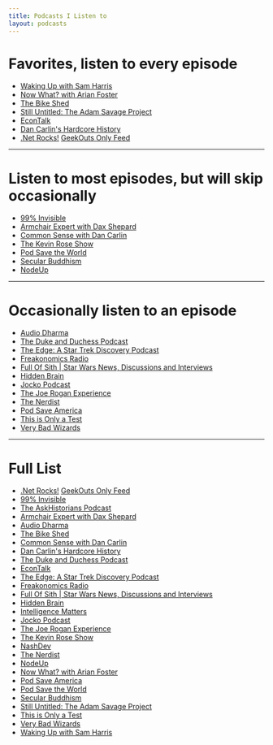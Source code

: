 ```yaml
---
title: Podcasts I Listen to
layout: podcasts
---
```


# Favorites, listen to every episode

- [Waking Up with Sam Harris](https://www.samharris.org/podcast)
- [Now What? with Arian Foster](https://itunes.apple.com/us/podcast/now-what-with-arian-foster/id1291152192?mt=2)
- [The Bike Shed](http://bikeshed.fm/)
- [Still Untitled: The Adam Savage Project](http://www.tested.com/still-untitled-the-adam-savage-project/)
- [EconTalk](http://www.econtalk.org/)
- [Dan Carlin's Hardcore History](http://www.dancarlin.com/hardcore-history-series/)
- [.Net Rocks!](https://www.dotnetrocks.com/) [GeekOuts Only Feed](http://www.pwop.com/feed.aspx?show=dotnetrocks&filetype=master&tags=Geek%20Out)

---

# Listen to most episodes, but will skip occasionally

- [99% Invisible](https://99percentinvisible.org/)
- [Armchair Expert with Dax Shepard](https://armchairexpertpod.com/)
- [Common Sense with Dan Carlin](http://www.dancarlin.com/common-sense-home-landing-page/)
- [The Kevin Rose Show](https://www.kevinrose.com/)
- [Pod Save the World](https://crooked.com/podcast-series/pod-save-the-world/)
- [Secular Buddhism](https://secularbuddhism.com/podcast/)
- [NodeUp](http://nodeup.com/)

---

# Occasionally listen to an episode

- [Audio Dharma](http://www.audiodharma.org/)
- [The Duke and Duchess Podcast](https://www.thedukeandduchesspodcast.com/)
- [The Edge: A Star Trek Discovery Podcast](http://trek.fm/the-edge/)
- [Freakonomics Radio](http://freakonomics.com/archive/)
- [Full Of Sith | Star Wars News, Discussions and
  Interviews](http://fullofsith.com/)
- [Hidden Brain](https://www.npr.org/series/423302056/hidden-brain)
- [Jocko Podcast](http://jockopodcast.com/)
- [The Joe Rogan Experience](http://podcasts.joerogan.net/)
- [The Nerdist](https://nerdist.com/podcasts/nerdist-podcast-channel/)
- [Pod Save America](https://crooked.com/podcast-series/pod-save-america/)
- [This is Only a Test](http://www.tested.com/podcast/this-is-only-a-test/)
- [Very Bad Wizards](https://verybadwizards.fireside.fm/)

---

# Full List

- [.Net Rocks!](https://www.dotnetrocks.com/) [GeekOuts Only Feed](http://www.pwop.com/feed.aspx?show=dotnetrocks&filetype=master&tags=Geek%20Out)
- [99% Invisible](https://99percentinvisible.org/)
- [The AskHistorians Podcast](https://askhistorians.libsyn.com/)
- [Armchair Expert with Dax Shepard](https://armchairexpertpod.com/)
- [Audio Dharma](http://www.audiodharma.org/)
- [The Bike Shed](http://bikeshed.fm/)
- [Common Sense with Dan Carlin](http://www.dancarlin.com/common-sense-home-landing-page/)
- [Dan Carlin's Hardcore History](http://www.dancarlin.com/hardcore-history-series/)
- [The Duke and Duchess Podcast](https://www.thedukeandduchesspodcast.com/)
- [EconTalk](http://www.econtalk.org/)
- [The Edge: A Star Trek Discovery Podcast](http://trek.fm/the-edge/)
- [Freakonomics Radio](http://freakonomics.com/archive/)
- [Full Of Sith | Star Wars News, Discussions and
  Interviews](http://fullofsith.com/)
- [Hidden Brain](https://www.npr.org/series/423302056/hidden-brain)
- [Intelligence
  Matters](https://www.thecipherbrief.com/podcasts/intelligence-matters)
- [Jocko Podcast](http://jockopodcast.com/)
- [The Joe Rogan Experience](http://podcasts.joerogan.net/)
- [The Kevin Rose Show](https://www.kevinrose.com/)
- [NashDev](http://nashdevcast.com/)
- [The Nerdist](https://nerdist.com/podcasts/nerdist-podcast-channel/)
- [NodeUp](http://nodeup.com/)
- [Now What? with Arian Foster](https://itunes.apple.com/us/podcast/now-what-with-arian-foster/id1291152192?mt=2)
- [Pod Save America](https://crooked.com/podcast-series/pod-save-america/)
- [Pod Save the World](https://crooked.com/podcast-series/pod-save-the-world/)
- [Secular Buddhism](https://secularbuddhism.com/podcast/)
- [Still Untitled: The Adam Savage Project](http://www.tested.com/still-untitled-the-adam-savage-project/)
- [This is Only a Test](http://www.tested.com/podcast/this-is-only-a-test/)
- [Very Bad Wizards](https://verybadwizards.fireside.fm/)
- [Waking Up with Sam Harris](https://www.samharris.org/podcast)

